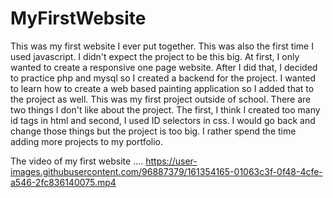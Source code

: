 # MyFirstWebsite

This was my first website I ever put together. This was also the first time I used javascript. I didn't expect the
project to be this big. At first, I only wanted to create a responsive one page website. After I did that, I decided to
practice php and mysql so I created a backend for the project. I wanted to learn how to create a web based painting
application so I added that to the project as well. This was my first project outside of school. There are two things I 
don't like about the project. The first, I think I created too many id tags in html and second, I used ID selectors in 
css. I would go back and change those things but the project is too big. I rather spend the time adding more projects 
to my portfolio.

The video of my first website ....
https://user-images.githubusercontent.com/96887379/161354165-01063c3f-0f48-4cfe-a546-2fc836140075.mp4

